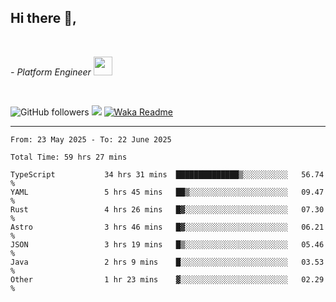 <h2>Hi there  👋,</h2> </br>

<p><em>- Platform Engineer <img src="https://media.giphy.com/media/WUlplcMpOCEmTGBtBW/giphy.gif" width="30"> 
</em></p></br>


<!--[![Linkedin: prandogabriel](https://img.shields.io/badge/-prandogabriel-blue?style=flat-square&logo=Linkedin&logoColor=white&link=https://www.linkedin.com/in/prandogabriel/)](https://www.linkedin.com/in/prandogabriel)-->
![GitHub followers](https://img.shields.io/github/followers/prandogabriel?label=Follow&style=social)
![](https://komarev.com/ghpvc/?username=prandogabriel)
[![Waka Readme](https://github.com/prandogabriel/prandogabriel/actions/workflows/update-stats.yml.yml/badge.svg)](https://github.com/prandogabriel/prandogabriel/actions/workflows/update-stats.yml.yml)

---

<!--START_SECTION:waka-->

```golang
From: 23 May 2025 - To: 22 June 2025

Total Time: 59 hrs 27 mins

TypeScript           34 hrs 31 mins  ██████████████▒░░░░░░░░░░   56.74 %
YAML                 5 hrs 45 mins   ██▒░░░░░░░░░░░░░░░░░░░░░░   09.47 %
Rust                 4 hrs 26 mins   █▓░░░░░░░░░░░░░░░░░░░░░░░   07.30 %
Astro                3 hrs 46 mins   █▓░░░░░░░░░░░░░░░░░░░░░░░   06.21 %
JSON                 3 hrs 19 mins   █▒░░░░░░░░░░░░░░░░░░░░░░░   05.46 %
Java                 2 hrs 9 mins    █░░░░░░░░░░░░░░░░░░░░░░░░   03.53 %
Other                1 hr 23 mins    ▓░░░░░░░░░░░░░░░░░░░░░░░░   02.29 %
```

<!--END_SECTION:waka-->
